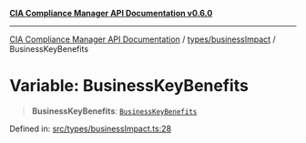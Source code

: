 [**CIA Compliance Manager API Documentation v0.6.0**](../../../README.md)

***

[CIA Compliance Manager API Documentation](../../../modules.md) / [types/businessImpact](../README.md) / BusinessKeyBenefits

# Variable: BusinessKeyBenefits

> **BusinessKeyBenefits**: [`BusinessKeyBenefits`](../interfaces/BusinessKeyBenefits.md)

Defined in: [src/types/businessImpact.ts:28](https://github.com/Hack23/cia-compliance-manager/blob/32fe683007dd7fe1aa6b244d2353e60fab4f51de/src/types/businessImpact.ts#L28)
